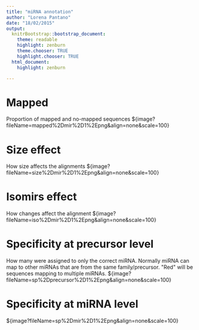 ```yaml
---
title: "miRNA annotation"
author: "Lorena Pantano"
date: "18/02/2015"
output:
  knitrBootstrap::bootstrap_document:
    theme: readable
    highlight: zenburn
    theme.chooser: TRUE
    highlight.chooser: TRUE
  html_document:
    highlight: zenburn

---
```







# Mapped
Proportion of mapped and no-mapped sequences
${image?fileName=mapped%2Dmir%2D1%2Epng&align=none&scale=100}


# Size effect
How size affects the alignments
${image?fileName=size%2Dmir%2D1%2Epng&align=none&scale=100}

# Isomirs effect
How changes affect the alignment
${image?fileName=iso%2Dmir%2D1%2Epng&align=none&scale=100}


# Specificity at precursor level
How many were assigned to only the correct miRNA. Normally miRNA can map to other miRNAs that are from the same family/precursor. "Red" will be sequences mapping to multiple miRNAs.
${image?fileName=sp%2Dprecursor%2D1%2Epng&align=none&scale=100}


# Specificity at miRNA level

${image?fileName=sp%2Dmir%2D1%2Epng&align=none&scale=100}

